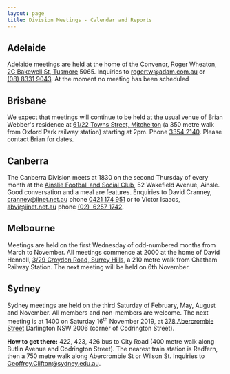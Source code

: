```yaml
---
layout: page
title: Division Meetings - Calendar and Reports
---
```

## Adelaide
Adelaide meetings are held at the home of the Convenor, Roger Wheaton, [2C Bakewell St, Tusmore](https://www.google.com/maps/place/2C+Bakewell+St,+Tusmore+SA+5065/@-34.9365875,138.6405882,17z/data=!3m1!4b1!4m5!3m4!1s0x6ab0cc00c19a7de5:0xd61ce6ef1565f55a!8m2!3d-34.9365875!4d138.6427715) 5065.
Inquiries to <rogertw@adam.com.au> or [(08)&nbsp;8331&nbsp;9043](tel:+61883319043).
At the moment no meeting has been scheduled

## Brisbane
We expect that meetings will continue to be held at the usual venue of Brian Webber's residence at [61/22 Towns Street, Mitchelton](https://www.google.com/maps/place/61%2F22+Towns+St,+Mitchelton+QLD+4053/@-27.4060645,152.9650401,17z/data=!3m1!4b1!4m5!3m4!1s0x6b9156552e6722f5:0x32cf5ccfd29aedc!8m2!3d-27.4060645!4d152.9672234) (a 350 metre walk from Oxford Park railway station) starting at 2pm.
Phone [3354&nbsp;2140](tel:+61733542140).
Please contact Brian for dates.

## Canberra
The Canberra Division meets at 1830 on the second Thursday of every month at the [Ainslie Football and Social Club](https://www.google.com/maps/place/Ainslie+Football+%26+Social+Club/@-35.2614598,149.1363386,17z/data=!3m1!4b1!4m5!3m4!1s0x6b16529aac4ae611:0xaedb136dcc9e7bc9!8m2!3d-35.2614598!4d149.1385219), 52 Wakefield Avenue, Ainsle.
Good conversation and a meal are features. Enquiries to David Cranney, <cranney@iinet.net.au> phone [0421&nbsp;174&nbsp;951](tel:+61421174951) or to Victor Isaacs, <abvi@iinet.net.au> phone [(02)&nbsp; 6257&nbsp;1742](tel:+61262571742).

## Melbourne
Meetings are held on the first Wednesday of odd-numbered months from March to November.
All meetings commence at 2000 at the home of David Hennell, [3/29 Croydon Road, Surrey Hills](https://www.google.com/maps/place/Unit+3%2F29+Croydon+Rd,+Surrey+Hills+VIC+3127/@-37.8225041,145.0875489,17z/data=!3m1!4b1!4m5!3m4!1s0x6ad6411e9c0b82f7:0xcdbe15631c64c09c!8m2!3d-37.8225041!4d145.0897322), a 210 metre walk from Chatham Railway Station.
The next meeting will be held on 6th November.

## Sydney
Sydney meetings are held on the third Saturday of February, May, August and November.
All members and non-members are welcome.
The next meeting is at 1400 on Saturday 16<sup>th</sup> November 2019, at
[378 Abercrombie Street](https://www.google.com/maps/place/378+Abercrombie+St,+Darlington+NSW+2008/@-33.8928075,151.1892238,17z/data=!3m1!4b1!4m5!3m4!1s0x6b12b1d23648774f:0x2d2b97b7c7de61e2!8m2!3d-33.8928075!4d151.1914071) Darlington NSW 2006 (corner of Codrington Street).

**How to get there:** 422, 423, 426 bus to City Road (400 metre walk along Butlin Avenue and Codrington Street). The nearest train station is Redfern, then a 750 metre walk along Abercrombie St or Wilson St. Inquiries to <Geoffrey.Clifton@sydney.edu.au>.
